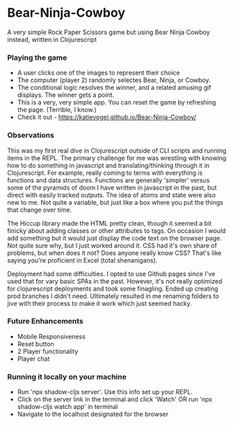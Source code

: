 # Bear-Ninja-Cowboy
A very simple Rock Paper Scissors game but using Bear Ninja Cowboy instead, written in Clojurescript

### Playing the game 
* A user clicks one of the images to represent their choice
* The computer (player 2) randomly selectes Bear, Ninja, or Cowboy.
* The conditional logic resolves the winner, and a related amusing gif displays. The winner gets a point.
* This is a very, very simple app. You can reset the game by refreshing the page. (Terrible, I know.)
* Check it out - https://katievogel.github.io/Bear-Ninja-Cowboy/

### Observations
This was my first real dive in Clojurescript outside of CLI scripts and running items in the REPL. The primary challenge for me was wrestling with knowing how to do something in javascript and translating/thinking through it in Clojurescript. For example, really coming to terms with everything is functions and data structures. Functions are generally 'simpler' versus some of the pyramids of doom I have written in javascript in the past, but direct with easily tracked outputs. The idea of atoms and state were also new to me. Not quite a variable, but just like a box where you put the things that change over time. 

The Hiccup library made the HTML pretty clean, though it seemed a bit finicky about adding classes or other attributes to tags. On occasion I would add something but it would just display the code text on the browser page. Not quite sure why, but I just worked around it. CSS had it's own share of problems, but when does it not? Does anyone really know CSS? That's like saying you're proficient in Excel (total shenanigans). 

Deployment had some difficulties. I opted to use Github pages since I've used that for vary basic SPAs in the past. However, it's not really optimized for clojurescript deployments and took some finagling. Ended up creating prod branches I didn't need. Ultimately resulted in me renaming folders to jive with their process to make it work which just seemed hacky.

### Future Enhancements
* Mobile Responsiveness
* Reset button
* 2 Player functionality
* Player chat

### Running it locally on your machine
* Run 'npx shadow-cljs server'. Use this info set up your REPL.
* Click on the server link in the terminal and click 'Watch' OR run 'npx shadow-cljs watch app' in terminal
* Navigate to the localhost designated for the browser
